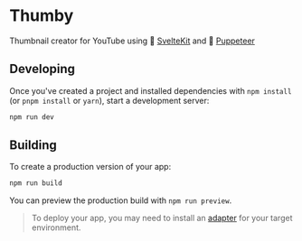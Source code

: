 # Thumby

Thumbnail creator for YouTube using 🔗 [SvelteKit](https://kit.svelte.dev/) and 🔗 [Puppeteer](https://github.com/puppeteer/puppeteer)

## Developing

Once you've created a project and installed dependencies with `npm install` (or `pnpm install` or `yarn`), start a development server:

```bash
npm run dev
```

## Building

To create a production version of your app:

```bash
npm run build
```

You can preview the production build with `npm run preview`.

> To deploy your app, you may need to install an [adapter](https://kit.svelte.dev/docs#adapters) for your target environment.
